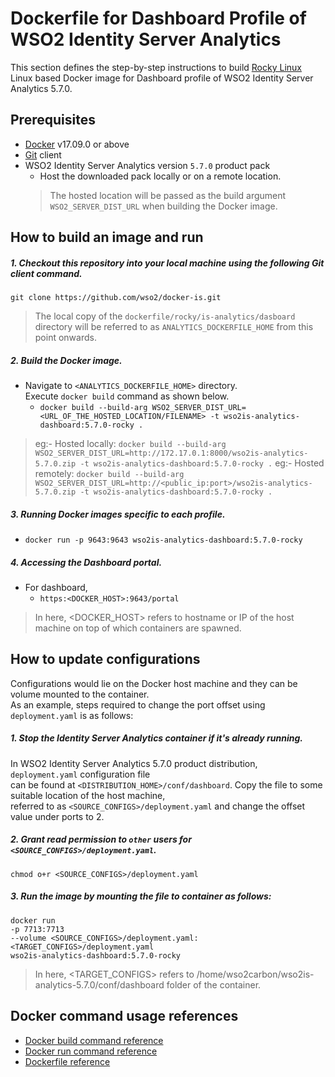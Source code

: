 # Dockerfile for Dashboard Profile of WSO2 Identity Server Analytics #

This section defines the step-by-step instructions to build [Rocky Linux](https://hub.docker.com/_/rockylinux/) Linux based Docker image for Dashboard profile of
WSO2 Identity Server Analytics 5.7.0.

## Prerequisites

* [Docker](https://www.docker.com/get-docker) v17.09.0 or above
* [Git](https://git-scm.com/book/en/v2/Getting-Started-Installing-Git) client
* WSO2 Identity Server Analytics version `5.7.0` product pack
   + Host the downloaded pack locally or on a remote location.
   > The hosted location will be passed as the build argument `WSO2_SERVER_DIST_URL` when building the Docker image. 

## How to build an image and run

##### 1. Checkout this repository into your local machine using the following Git client command.

```
git clone https://github.com/wso2/docker-is.git
```

> The local copy of the `dockerfile/rocky/is-analytics/dasboard` directory will be referred to as `ANALYTICS_DOCKERFILE_HOME` from this point onwards.

##### 2. Build the Docker image.

- Navigate to `<ANALYTICS_DOCKERFILE_HOME>` directory. <br>
  Execute `docker build` command as shown below.
    + `docker build --build-arg WSO2_SERVER_DIST_URL=<URL_OF_THE_HOSTED_LOCATION/FILENAME> -t wso2is-analytics-dashboard:5.7.0-rocky .`

> eg:- Hosted locally: `docker build --build-arg WSO2_SERVER_DIST_URL=http://172.17.0.1:8000/wso2is-analytics-5.7.0.zip -t wso2is-analytics-dashboard:5.7.0-rocky .`
> eg:- Hosted remotely: `docker build --build-arg WSO2_SERVER_DIST_URL=http://<public_ip:port>/wso2is-analytics-5.7.0.zip -t wso2is-analytics-dashboard:5.7.0-rocky .`

##### 3. Running Docker images specific to each profile.

- `docker run -p 9643:9643 wso2is-analytics-dashboard:5.7.0-rocky`

##### 4. Accessing the Dashboard portal.

- For dashboard,
    + `https:<DOCKER_HOST>:9643/portal`
    
> In here, <DOCKER_HOST> refers to hostname or IP of the host machine on top of which containers are spawned.

## How to update configurations

Configurations would lie on the Docker host machine and they can be volume mounted to the container. <br>
As an example, steps required to change the port offset using `deployment.yaml` is as follows:

##### 1. Stop the Identity Server Analytics container if it's already running.

In WSO2 Identity Server Analytics 5.7.0 product distribution, `deployment.yaml` configuration file <br>
can be found at `<DISTRIBUTION_HOME>/conf/dashboard`. Copy the file to some suitable location of the host machine, <br>
referred to as `<SOURCE_CONFIGS>/deployment.yaml` and change the offset value under ports to 2.

##### 2. Grant read permission to `other` users for `<SOURCE_CONFIGS>/deployment.yaml`.

```
chmod o+r <SOURCE_CONFIGS>/deployment.yaml
```

##### 3. Run the image by mounting the file to container as follows:

```
docker run 
-p 7713:7713
--volume <SOURCE_CONFIGS>/deployment.yaml:<TARGET_CONFIGS>/deployment.yaml
wso2is-analytics-dashboard:5.7.0-rocky
```

> In here, <TARGET_CONFIGS> refers to /home/wso2carbon/wso2is-analytics-5.7.0/conf/dashboard folder of the container.

## Docker command usage references

* [Docker build command reference](https://docs.docker.com/engine/reference/commandline/build/)
* [Docker run command reference](https://docs.docker.com/engine/reference/run/)
* [Dockerfile reference](https://docs.docker.com/engine/reference/builder/)
